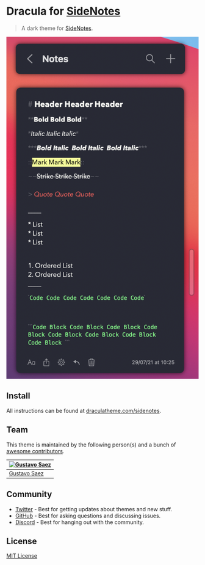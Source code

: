 # Dracula for [SideNotes](https://www.apptorium.com/sidenotes/)

> A dark theme for [SideNotes](https://www.apptorium.com/sidenotes/).

![Screenshot](./screenshot.png)

## Install

All instructions can be found at [draculatheme.com/sidenotes](https://draculatheme.com/sidenotes).

## Team

This theme is maintained by the following person(s) and a bunch of [awesome contributors](https://github.com/dracula/sidenotes/graphs/contributors).

| [![Gustavo Saez](https://avatars1.githubusercontent.com/u/7749461?v=4&s=70)](https://github.com/gustavosaez) |
| ------------------------------------------------------------------------------------------------------------ |
| [Gustavo Saez](https://github.com/gustavosaez)                                                               |

## Community

- [Twitter](https://twitter.com/draculatheme) - Best for getting updates about themes and new stuff.
- [GitHub](https://github.com/dracula/dracula-theme/discussions) - Best for asking questions and discussing issues.
- [Discord](https://draculatheme.com/discord-invite) - Best for hanging out with the community.

## License

[MIT License](./LICENSE)
